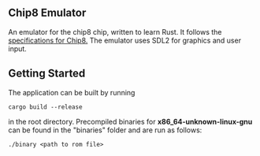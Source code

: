 ## Chip8 Emulator
An emulator for the chip8 chip, written to learn Rust. It follows the [specifications for Chip8.](http://www.cs.columbia.edu/~sedwards/classes/2016/4840-spring/designs/Chip8.pdf) The emulator uses SDL2 for graphics and user input.

## Getting Started
The application can be built by running

    cargo build --release

in the root directory. Precompiled binaries for **x86_64-unknown-linux-gnu** can be found in the "binaries" folder and are run as follows:

    ./binary <path to rom file>

